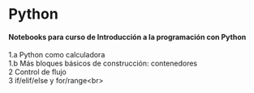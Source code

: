 # Python

#### Notebooks para curso de Introducción a la programación con Python

1.a Python como calculadora <br/>
1.b Más bloques básicos de construcción: contenedores<br/>
2   Control de flujo<br/>
3   if/elif/else y for/range<br\>
